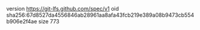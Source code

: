 version https://git-lfs.github.com/spec/v1
oid sha256:67d8527da4556846ab28961aa8afa43fcb219e389a08b9473cb554b906e2f4ae
size 773
